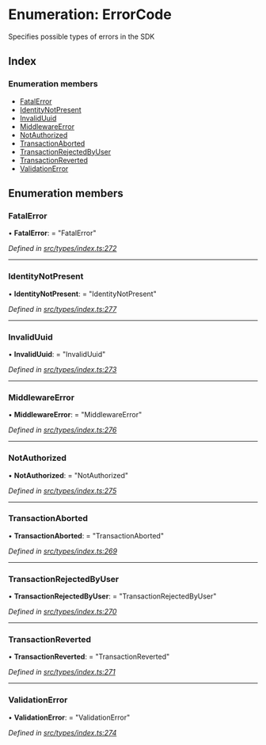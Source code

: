 # Enumeration: ErrorCode

Specifies possible types of errors in the SDK

## Index

### Enumeration members

* [FatalError](types.errorcode.md#fatalerror)
* [IdentityNotPresent](types.errorcode.md#identitynotpresent)
* [InvalidUuid](types.errorcode.md#invaliduuid)
* [MiddlewareError](types.errorcode.md#middlewareerror)
* [NotAuthorized](types.errorcode.md#notauthorized)
* [TransactionAborted](types.errorcode.md#transactionaborted)
* [TransactionRejectedByUser](types.errorcode.md#transactionrejectedbyuser)
* [TransactionReverted](types.errorcode.md#transactionreverted)
* [ValidationError](types.errorcode.md#validationerror)

## Enumeration members

###  FatalError

• **FatalError**: = "FatalError"

*Defined in [src/types/index.ts:272](https://github.com/PolymathNetwork/polymesh-sdk/blob/6d34df1/src/types/index.ts#L272)*

___

###  IdentityNotPresent

• **IdentityNotPresent**: = "IdentityNotPresent"

*Defined in [src/types/index.ts:277](https://github.com/PolymathNetwork/polymesh-sdk/blob/6d34df1/src/types/index.ts#L277)*

___

###  InvalidUuid

• **InvalidUuid**: = "InvalidUuid"

*Defined in [src/types/index.ts:273](https://github.com/PolymathNetwork/polymesh-sdk/blob/6d34df1/src/types/index.ts#L273)*

___

###  MiddlewareError

• **MiddlewareError**: = "MiddlewareError"

*Defined in [src/types/index.ts:276](https://github.com/PolymathNetwork/polymesh-sdk/blob/6d34df1/src/types/index.ts#L276)*

___

###  NotAuthorized

• **NotAuthorized**: = "NotAuthorized"

*Defined in [src/types/index.ts:275](https://github.com/PolymathNetwork/polymesh-sdk/blob/6d34df1/src/types/index.ts#L275)*

___

###  TransactionAborted

• **TransactionAborted**: = "TransactionAborted"

*Defined in [src/types/index.ts:269](https://github.com/PolymathNetwork/polymesh-sdk/blob/6d34df1/src/types/index.ts#L269)*

___

###  TransactionRejectedByUser

• **TransactionRejectedByUser**: = "TransactionRejectedByUser"

*Defined in [src/types/index.ts:270](https://github.com/PolymathNetwork/polymesh-sdk/blob/6d34df1/src/types/index.ts#L270)*

___

###  TransactionReverted

• **TransactionReverted**: = "TransactionReverted"

*Defined in [src/types/index.ts:271](https://github.com/PolymathNetwork/polymesh-sdk/blob/6d34df1/src/types/index.ts#L271)*

___

###  ValidationError

• **ValidationError**: = "ValidationError"

*Defined in [src/types/index.ts:274](https://github.com/PolymathNetwork/polymesh-sdk/blob/6d34df1/src/types/index.ts#L274)*
